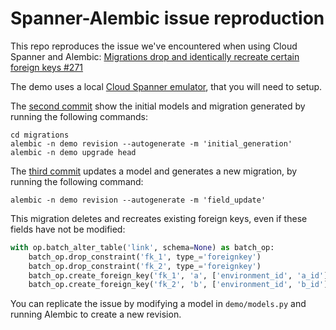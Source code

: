 # Spanner-Alembic issue reproduction

This repo reproduces the issue we've encountered when using Cloud Spanner and Alembic: [Migrations drop and identically recreate certain foreign keys #271 ](https://github.com/googleapis/python-spanner-sqlalchemy/issues/271)

The demo uses a local [Cloud Spanner emulator](https://cloud.google.com/spanner/docs/emulator), that you will need to setup.

The [second commit](https://github.com/jstlaurent/spanner-alembic-fk-issue/commit/3c6c84e50d17390e9690a6d8314753b8f3f376c1) show the initial models and migration generated by running the following commands:
```shell
cd migrations
alembic -n demo revision --autogenerate -m 'initial_generation'
alembic -n demo upgrade head
```

The [third commit](https://github.com/jstlaurent/spanner-alembic-fk-issue/commit/e1ef95b03985e5d935e498bf1695a2cdf9cdaf43) updates a model and generates a new migration, by running the following command:
```shell
alembic -n demo revision --autogenerate -m 'field_update'
```
This migration deletes and recreates existing foreign keys, even if these fields have not be modified:
```python
with op.batch_alter_table('link', schema=None) as batch_op:
    batch_op.drop_constraint('fk_1', type_='foreignkey')
    batch_op.drop_constraint('fk_2', type_='foreignkey')
    batch_op.create_foreign_key('fk_1', 'a', ['environment_id', 'a_id'], ['environment_id', 'id'])
    batch_op.create_foreign_key('fk_2', 'b', ['environment_id', 'b_id'], ['environment_id', 'id'])
```

You can replicate the issue by modifying a model in `demo/models.py` and running Alembic to create a new revision.
